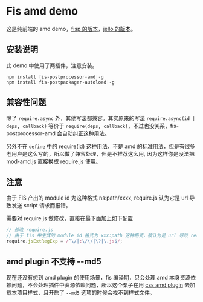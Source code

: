 Fis amd demo
================================

这是纯前端的 amd demo，[fisp 的版本](https://github.com/fex-team/fisp-amd-demo)，[jello 的版本](https://github.com/fex-team/jello-amd-demo)。

## 安装说明

此 demo 中使用了两插件，注意安装。

```
npm install fis-postprocessor-amd -g
npm install fis-postpackager-autoload -g
```

## 兼容性问题

除了 `require.async` 外，其他写法都兼容。其实原来的写法 `require.async(id | deps, callback)` 等价于 `require(deps, callback)`，不过也没关系，fis-postprocessor-amd 会自动纠正这种用法。

另外不在 `define` 中的 require(id) 这种用法，不是 amd 的标准用法，但是有很多老用户是这么写的，所以做了兼容处理，但是不推荐这么用, 因为这样你是没法把 mod-amd.js 直接换成 require.js 使用。

## 注意

由于 FIS 产出的 module id 为这种格式 ns:path/xxxx, require.js 认为它是 url 导致发送 script 请求而报错。

需要对 require.js 做修改，直接在最下面加上如下配置

```javascript
// 修改 require.js
// 由于 fis 中生成的 module id 格式为 xxx:path 这种格式，被认为是 url 导致 require.js 会发请求
require.jsExtRegExp = /^\/|:\/\/|\?|\.js$/;
```

## amd plugin 不支持 --md5

现在还没有想到 amd plugin 的使用场景，fis 编译期，只会处理 amd 本身资源依赖问题，不会处理插件中资源依赖问题，所以这个栗子在用 [css amd plugin](https://github.com/guybedford/require-css) 去加载本项目样式，且开启了 `--md5` 选项的时候会找不到样式文件。
